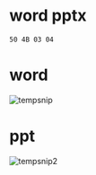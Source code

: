 # word pptx
```
50 4B 03 04
```
# word
![tempsnip](https://user-images.githubusercontent.com/90738394/137103603-b39459aa-92bf-42db-a974-a4d918509e8c.png)
# ppt
![tempsnip2](https://user-images.githubusercontent.com/90738394/137103678-0e27f230-f06e-46f4-b5f9-3660e88610aa.png)


